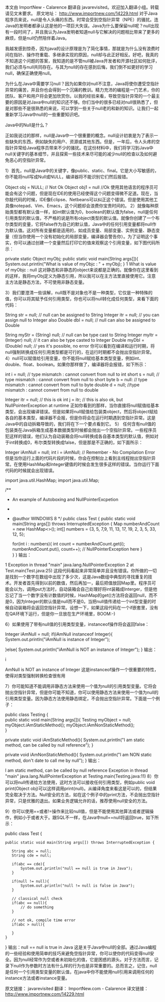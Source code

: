 本文由 ImportNew - Calarence 翻译自 javarevisited。欢迎加入翻译小组。转载请见文末要求。
原文地址： http://www.importnew.com/14229.html
对于Java程序员来说，null是令人头痛的东西。时常会受到空指针异常（NPE）的骚扰。连Java的发明者都承认这是他的一项巨大失误。Java为什么要保留null呢？null出现有一段时间了，并且我认为Java发明者知道null与它解决的问题相比带来了更多的麻烦，但是null仍然陪伴着Java。

我越发感到惊奇，因为java的设计原理是为了简化事情，那就是为什么没有浪费时间在指针、操作符重载、多继承实现的原因，null却与此正好相反。好吧，我真的不知道这个问题的答案，我知道的是不管null被Java开发者和开源社区如何批评，我们必须与null共同存在。与其为null的存在感到后悔，我们倒不如更好的学习null，确保正确使用null。

为什么在Java中需要学习null？因为如果你对null不注意，Java将使你遭受空指针异常的痛苦，并且你也会得到一个沉痛的教训。精力充沛的编程是一门艺术，你的团队、客户和用户将会更加欣赏你。以我的经验来看，导致空指针异常的一个最主要的原因是对Java中null的知识还不够。你们当中的很多已经对null很熟悉了，但是对那些不是很熟悉的来说，可以学到一些关于null老的和新的知识。让我们一起重新学习Java中null的一些重要知识吧。

Java中的Null是什么？

正如我说过的那样，null是Java中一个很重要的概念。null设计初衷是为了表示一些缺失的东西，例如缺失的用户、资源或其他东西。但是，一年后，令人头疼的空指针异常给Java程序员带来不少的骚扰。在这份材料中，我们将学习到Java中null关键字的基本细节，并且探索一些技术来尽可能的减少null的检查以及如何避免恶心的空指针异常。

1）首先，null是Java中的关键字，像public、static、final。它是大小写敏感的，你不能将null写成Null或NULL，编译器将不能识别它们然后报错。


Object obj = NULL; // Not Ok
Object obj1 = null  //Ok
使用其他语言的程序员可能会有这个问题，但是现在IDE的使用已经使得这个问题变得微不足道。现在，当你敲代码的时候，IDE像Eclipse、Netbeans可以纠正这个错误。但是使用其他工具像notepad、Vim、Emacs，这个问题却会浪费你宝贵时间的。
2）就像每种原始类型都有默认值一样，如int默认值为0，boolean的默认值为false，null是任何引用类型的默认值，不严格的说是所有object类型的默认值。就像你创建了一个布尔类型的变量，它将false作为自己的默认值，Java中的任何引用变量都将null作为默认值。这对所有变量都是适用的，如成员变量、局部变量、实例变量、静态变量（但当你使用一个没有初始化的局部变量，编译器会警告你）。为了证明这个事实，你可以通过创建一个变量然后打印它的值来观察这个引用变量，如下图代码所示：


private static Object myObj;
public static void main(String args[]){
    System.out.println("What is value of myObjc : " + myObj);
}
1
What is value of myObjc : null
这对静态和非静态的object来说都是正确的。就像你在这里看到的这样，我将myObj定义为静态引用，所以我可以在主方法里直接使用它。注意主方法是静态方法，不可使用非静态变量。

3）我们要澄清一些误解，null既不是对象也不是一种类型，它仅是一种特殊的值，你可以将其赋予任何引用类型，你也可以将null转化成任何类型，来看下面的代码：


String str = null; // null can be assigned to String
Integer itr = null; // you can assign null to Integer also
Double dbl = null;  // null can also be assigned to Double
 
String myStr = (String) null; // null can be type cast to String
Integer myItr = (Integer) null; // it can also be type casted to Integer
Double myDbl = (Double) null; // yes it's possible, no error
你可以看到在编译和运行时期，将null强制转换成任何引用类型都是可行的，在运行时期都不会抛出空指针异常。
4）null可以赋值给引用变量，你不能将null赋给基本类型变量，例如int、double、float、boolean。如果你那样做了，编译器将会报错，如下所示：


int i = null; // type mismatch : cannot convert from null to int
short s = null; //  type mismatch : cannot convert from null to short
byte b = null: // type mismatch : cannot convert from null to byte
double d = null; //type mismatch : cannot convert from null to double
 
Integer itr = null; // this is ok
int j = itr; // this is also ok, but NullPointerException at runtime
正如你看到的那样，当你直接将null赋值给基本类型，会出现编译错误。但是如果将null赋值给包装类object，然后将object赋给各自的基本类型，编译器不会报，但是你将会在运行时期遇到空指针异常。这是Java中的自动拆箱导致的，我们将在下一个要点看到它。
5） 任何含有null值的包装类在Java拆箱生成基本数据类型时候都会抛出一个空指针异常。一些程序员犯这样的错误，他们认为自动装箱会将null转换成各自基本类型的默认值，例如对于int转换成0，布尔类型转换成false，但是那是不正确的，如下面所示：


Integer iAmNull = null;
int i = iAmNull; // Remember - No Compilation Error
但是当你运行上面的代码片段的时候，你会在控制台上看到主线程抛出空指针异常。在使用HashMap和Integer键值的时候会发生很多这样的错误。当你运行下面代码的时候就会出现错误。

import java.util.HashMap;
import java.util.Map;
 
/**
 * An example of Autoboxing and NullPointerExcpetion
 * 
 * @author WINDOWS 8
 */
public class Test {
    public static void main(String args[]) throws InterruptedException {
      Map numberAndCount = new HashMap<>();
      int[] numbers = {3, 5, 7,9, 11, 13, 17, 19, 2, 3, 5, 33, 12, 5};
 
      for(int i : numbers){
         int count = numberAndCount.get(i);
         numberAndCount.put(i, count++); // NullPointerException here
      }       
    }
}
输出：


1 Exception in thread "main" java.lang.NullPointerException
2 at Test.main(Test.java:25)
这段代码看起来非常简单并且没有错误。你所做的一切是找到一个数字在数组中出现了多少次，这是Java数组中典型的寻找重复的技术。开发者首先得到以前的数值，然后再加一，最后把值放回Map里。程序员可能会以为，调用put方法时，自动装箱会自己处理好将int装箱成Interger，但是他忘记了当一个数字没有计数值的时候，HashMap的get()方法将会返回null，而不是0，因为Integer的默认值是null而不是0。当把null值传递给一个int型变量的时候自动装箱将会返回空指针异常。设想一下，如果这段代码在一个if嵌套里，没有在QA环境下运行，但是你一旦放在生产环境里，BOOM:-)

6）如果使用了带有null值的引用类型变量，instanceof操作将会返回false：


Integer iAmNull = null;
if(iAmNull instanceof Integer){
   System.out.println("iAmNull is instance of Integer");                             
 
}else{
   System.out.println("iAmNull is NOT an instance of Integer");
}
输出：

i

AmNull is NOT an instance of Integer
这是instanceof操作一个很重要的特性，使得对类型强制转换检查很有用

7）你可能知道不能调用非静态方法来使用一个值为null的引用类型变量。它将会抛出空指针异常，但是你可能不知道，你可以使用静态方法来使用一个值为null的引用类型变量。因为静态方法使用静态绑定，不会抛出空指针异常。下面是一个例子：


public class Testing {             
   public static void main(String args[]){
      Testing myObject = null;
      myObject.iAmStaticMethod();
      myObject.iAmNonStaticMethod();                             
   }
 
   private static void iAmStaticMethod(){
        System.out.println("I am static method, can be called by null reference");
   }
 
   private void iAmNonStaticMethod(){
       System.out.println("I am NON static method, don't date to call me by null");
   }
输出：

I am static method, can be called by null reference
Exception in thread "main" java.lang.NullPointerException
               at Testing.main(Testing.java:11)
8）你可以将null传递给方法使用，这时方法可以接收任何引用类型，例如public void print(Object obj)可以这样调用print(null)。从编译角度来看这是可以的，但结果完全取决于方法。Null安全的方法，如在这个例子中的print方法，不会抛出空指针异常，只是优雅的退出。如果业务逻辑允许的话，推荐使用null安全的方法。

9）你可以使用==或者!=操作来比较null值，但是不能使用其他算法或者逻辑操作，例如小于或者大于。跟SQL不一样，在Java中null==null将返回true，如下所示：


public class Test {
 
    public static void main(String args[]) throws InterruptedException {
 
       String abc = null;
       String cde = null;
 
       if(abc == cde){
           System.out.println("null == null is true in Java");
       }
 
       if(null != null){
           System.out.println("null != null is false in Java"); 
       }
 
       // classical null check
       if(abc == null){
           // do something
       }
 
       // not ok, compile time error
       if(abc > null){
 
       }
    }
}
输出：null == null is true in Java
这是关于Java中null的全部。通过Java编程的一些经验和使用简单的技巧来避免空指针异常，你可以使你的代码变得null安全。因为null经常作为空或者未初始化的值，它是困惑的源头。对于方法而言，记录下null作为参数时方法有什么样的行为也是非常重要的。总而言之，记住，null是任何一个引用类型变量的默认值，在java中你不能使用null引用来调用任何的instance方法或者instance变量。

原文链接： javarevisited 翻译： ImportNew.com - Calarence
译文链接： http://www.importnew.com/14229.html
